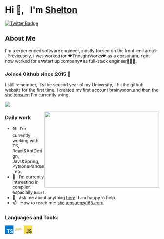 # Hi 👋, &nbsp; I'm [Shelton](https://github.com/sheltonsuen/)

[![Twitter Badge](https://img.shields.io/badge/-Twitter-00acee?style=flat-square&logo=Twitter&logoColor=white)](https://twitter.com/sheltonsuen)

## About Me

I'm a experienced software engineer, mostly foused on the front-end area✨ . Previousely, I was worked for ❤️ThoughtWorks❤️ as a consultant, right now worked for a 💔start up company💔 as full-stack engineer👨🏻‍💻.

### Joined Github since 2015 🐳

I still remember, it's the second year of my University, I hit the github website for the first time. I created my first account [brainysoon](https://github.com/brainysoon),and then the [sheltonsuen](https://github.com/sheltonsuen) I'm currently using.

[![](https://gitwar.herokuapp.com/badge?username=iampavangandhi&label=Gitwar%20Profile%20Score&style=for-the-badge&color=0088cc)](https://gitwar.herokuapp.com/)

<img align="right" height="250" width="375" alt="" src="https://raw.githubusercontent.com/iampavangandhi/iampavangandhi/master/gifs/coder.gif" />

### Daily work

- 🛠 &nbsp; I’m currently working with TS, React&AntDesign, Java&Spring, Python&Pandas, etc.
- 🚀 &nbsp; I’m currently interesting in compiler, especially `babel`.
- 💬 &nbsp; Ask me about anything [here](https://github.com/sheltonsuen/sheltonsuen/labels/question)! I am happy to help.
- 📫 &nbsp; How to reach me: sheltonsuen@163.com.

### Languages and Tools:

<code><img height="27" src="https://raw.githubusercontent.com/github/explore/80688e429a7d4ef2fca1e82350fe8e3517d3494d/topics/typescript/typescript.png" alt="typescript"></code>
<code><img height="27" src="https://raw.githubusercontent.com/github/explore/cb39e2385dfcec8a661d01bfacff6b1e33bbaa9d/topics/babel/babel.png" alt="babel"></code>
<code><img height="27" src="https://raw.githubusercontent.com/github/explore/80688e429a7d4ef2fca1e82350fe8e3517d3494d/topics/javascript/javascript.png" alt="javascript"></code>
